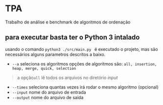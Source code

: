 # TPA
Trabalho de análise e benchmark de algoritmos de ordenação

## para executar basta ter o Python 3 intalado

usando o comando `python3 ./src/main.py ` é executado o projeto, mas são necessários alguns parametros descritos a baixo.

-  `--a` seleciona os algoritmos
opções de algoritmos são:
`all, insertion, heap, merge, quick, selection`
 > a opção`all` lê todos os arquivos no diretório *input*
- `--times` seleciona quantas vezes irá rodar o mesmo algoritmo (opcional)
- `--input` nome do arquivo de entrada
- `--output` nome do arquivo de saida
